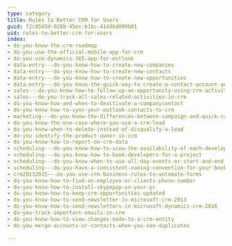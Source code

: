 ```yaml
---
type: category
title: Rules to Better CRM for Users
guid: f2c8545d-028b-45ec-b16c-41406d009b01
uid: rules-to-better-crm-for-users
index:
- do-you-know-the-crm-roadmap
- do-you-use-the-official-mobile-app-for-crm
- do-you-use-dynamics-365-app-for-outlook
- data-entry---do-you-know-how-to-create-new-companies
- data-entry---do-you-know-how-to-create-new-contacts
- data-entry---do-you-know-how-to-create-new-opportunities
- data-entry---do-you-know-the-quick-way-to-create-a-contact-account-and-opportunity-in-one-go
- sales---do-you-know-how-to-follow-up-an-opportunity-using-crm-activities
- sales---do-you-track-all-sales-related-activities-in-crm
- do-you-know-how-and-when-to-deactivate-a-companycontact
- do-you-know-how-to-sync-your-outlook-contacts-to-crm
- marketing---do-you-know-the-differences-between-campaign-and-quick-campaign-in-crm-2013
- do-you-know-the-one-case-where-you-use-a-crm-lead
- do-you-know-when-to-delete-instead-of-disqualify-a-lead
- do-you-identify-the-product-owner-in-crm
- do-you-know-how-to-report-on-crm-data
- scheduling---do-you-know-how-to-view-the-availability-of-each-developer-resource-scheduling
- scheduling---do-you-know-how-to-book-developers-for-a-project
- scheduling---do-you-know-when-to-use-all-day-events-or-start-and-end-times-with-recurrence
- scheduling---do-you-have-a-consistent-naming-convention-for-your-bookings
- crm20132015---do-you-use-crm-business-rules-to-automate-forms
- do-you-know-how-to-find-an-employee-or-clients-phone-number
- do-you-know-how-to-install-skypepop-on-your-pc
- do-you-know-how-to-keep-crm-opportunities-updated
- do-you-know-how-to-send-newsletter-in-microsoft-crm-2013
- do-you-know-how-to-send-newsletters-in-microsoft-dynamics-crm-2016
- do-you-track-important-emails-in-crm
- do-you-know-how-to-view-changes-made-to-a-crm-entity
- do-you-merge-accounts-or-contacts-when-you-see-duplicates

---
```

<p>​​​​​<br></p>


